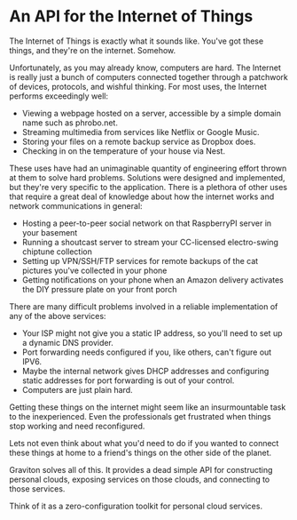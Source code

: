 An API for the Internet of Things
=================================

The Internet of Things is exactly what it sounds like. You've got these things,
and they're on the internet. Somehow.

Unfortunately, as you may already know, computers are hard. The Internet is
really just a bunch of computers connected together through a patchwork of
devices, protocols, and wishful thinking. For most uses, the Internet performs
exceedingly well:

* Viewing a webpage hosted on a server, accessible by a simple domain name such
  as phrobo.net.
* Streaming multimedia from services like Netflix or Google Music.
* Storing your files on a remote backup service as Dropbox does.
* Checking in on the temperature of your house via Nest.

These uses have had an unimaginable quantity of engineering effort thrown at
them to solve hard problems. Solutions were designed and implemented, but
they're very specific to the application. There is a plethora of other uses that
require a great deal of knowledge about how the internet works and network
communications in general:

* Hosting a peer-to-peer social network on that RaspberryPI server in your
  basement
* Running a shoutcast server to stream your CC-licensed electro-swing chiptune
  collection
* Setting up VPN/SSH/FTP services for remote backups of the cat pictures you've
  collected in your phone
* Getting notifications on your phone when an Amazon delivery activates the DIY
  pressure plate on your front porch

There are many difficult problems involved in a reliable implementation of any
of the above services:

* Your ISP might not give you a static IP address, so you'll need to set up a
  dynamic DNS provider.
* Port forwarding needs configured if you, like others, can't figure out IPV6.
* Maybe the internal network gives DHCP addresses and configuring static
  addresses for port forwarding is out of your control.
* Computers are just plain hard.

Getting these things on the internet might seem like an insurmountable task to
the inexperienced. Even the professionals get frustrated when things stop
working and need reconfigured.

Lets not even think about what you'd need to do if you wanted to connect these
things at home to a friend's things on the other side of the planet.

Graviton solves all of this. It provides a dead simple API for constructing personal
clouds, exposing services on those clouds, and connecting to those services.

Think of it as a zero-configuration toolkit for personal cloud services.
